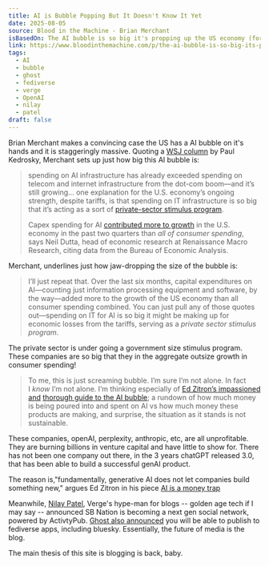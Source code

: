 ```yaml
---
title: AI is Bubble Popping But It Doesn't Know It Yet
date: 2025-08-05
source: Blood in the Machine - Brian Merchant
isBasedOn: The AI bubble is so big it's propping up the US economy (for now)
link: https://www.bloodinthemachine.com/p/the-ai-bubble-is-so-big-its-propping?utm_campaign=email-post&r=bwtcs&utm_source=substack&utm_medium=email
tags:
  - AI
  - bubble
  - ghost
  - fediverse
  - verge
  - OpenAI
  - nilay
  - patel
draft: false
---
```

Brian Merchant makes a convincing case the US has a AI bubble on it's hands and it is staggeringly massive. Quoting a [WSJ column](https://www.wsj.com/tech/ai/silicon-valley-ai-infrastructure-capex-cffe0431?st=oLCAcg&reflink=desktopwebshare_permalink) by Paul Kedrosky, Merchant sets up just how big this AI bubble is:

> spending on AI infrastructure has already exceeded spending on telecom and internet infrastructure from the dot-com boom—and it’s still growing… one explanation for the U.S. economy’s ongoing strength, despite tariffs, is that spending on IT infrastructure is so big that it’s acting as a sort of [private-sector stimulus program](https://paulkedrosky.com/honey-ai-capex-ate-the-economy/).
>
>   Capex spending for AI [contributed more to growth](https://x.com/RenMacLLC/status/1950544075989377196) in the U.S. economy in the past two quarters than _all of consumer spending_, says Neil Dutta, head of economic research at Renaissance Macro Research, citing data from the Bureau of Economic Analysis.

Merchant, underlines just how jaw-dropping the size of the bubble is: 

> I’ll just repeat that. Over the last six months, capital expenditures on AI—counting just information processing equipment and software, by the way—added more to the growth of the US economy than all consumer spending combined. You can just pull any of those quotes out—spending on IT for AI is so big it might be making up for economic losses from the tariffs, serving as a _private sector stimulus program_.

The private sector is under going a government size stimulus program. These companies are so big that they in the aggregate outsize growth in consumer spending!

> To me, this is just screaming bubble. I’m sure I’m not alone. In fact I _know_ I’m not alone. I’m thinking especially of [Ed Zitron’s impassioned and](https://www.wheresyoured.at/the-haters-gui/) _[](https://www.wheresyoured.at/the-haters-gui/)_[thorough guide to the AI bubble](https://www.wheresyoured.at/the-haters-gui/); a rundown of how much money is being poured into and spent on AI vs how much money these products are making, and surprise, the situation as it stands is not sustainable.

These companies, openAI, perplexity, anthropic, etc, are all unprofitable. They are burning billions in venture capital and have little to show for. There has not been one company out there, in the 3 years chatGPT released 3.0, that has been able to build a successful genAI product.

The reason is,"fundamentally, generative AI does not let companies build something new," argues Ed Zitron in his piece [AI is a money trap](https://www.wheresyoured.at/ai-is-a-money-trap/?ref=ed-zitrons-wheres-your-ed-at-newsletter)

Meanwhile, [Nilay Patel](https://bsky.app/profile/reckless.bsky.social/post/3lvqn6sjvtc2u), Verge's hype-man for blogs -- golden age tech if I may say -- announced SB Nation is becoming a next gen social network, powered by ActivtyPub. [Ghost also announced](https://aramzs.xyz/noteworthy/ghost-is-building-a-blogger-decentralized-future/) you will be able to publish to fediverse apps, including bluesky. Essentially, the future of media is the blog.

The main thesis of this site is blogging is back, baby.